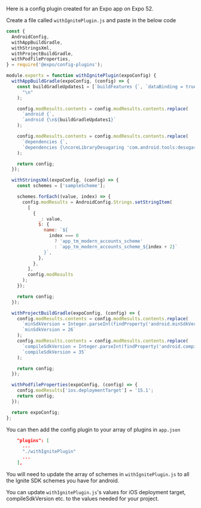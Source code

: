 Here is a config plugin created for an Expo app on Expo 52.

Create a file called `withIgnitePlugin.js` and paste in the below code

```javascript
const {
  AndroidConfig,
  withAppBuildGradle,
  withStringsXml,
  withProjectBuildGradle,
  withPodfileProperties,
} = require('@expo/config-plugins');

module.exports = function withIgnitePlugin(expoConfig) {
  withAppBuildGradle(expoConfig, (config) => {
    const buildGradleUpdates1 = [`buildFeatures {`, `dataBinding = true`, `}`, `compileOptions {`, `coreLibraryDesugaringEnabled true`, `}`].join(
      "\n"
    );

    config.modResults.contents = config.modResults.contents.replace(
      `android {`,
      `android {\n${buildGradleUpdates1}`
    );

    config.modResults.contents = config.modResults.contents.replace(
      `dependencies {`,
      `dependencies {\ncoreLibraryDesugaring 'com.android.tools:desugar_jdk_libs:2.1.3'\n`
    );

    return config;
  });

  withStringsXml(expoConfig, (config) => {
    const schemes = ['sampleScheme'];

    schemes.forEach((value, index) => {
      config.modResults = AndroidConfig.Strings.setStringItem(
        [
          {
            _: value,
            $: {
              name: `${
                index === 0
                  ? 'app_tm_modern_accounts_scheme'
                  : `app_tm_modern_accounts_scheme_${index + 2}`
              }`,
            },
          },
        ],
        config.modResults
      );
    });

    return config;
  });

  withProjectBuildGradle(expoConfig, (config) => {
    config.modResults.contents = config.modResults.contents.replace(
      `minSdkVersion = Integer.parseInt(findProperty('android.minSdkVersion') ?: '24')`,
      `minSdkVersion = 26`
    );
    config.modResults.contents = config.modResults.contents.replace(
      `compileSdkVersion = Integer.parseInt(findProperty('android.compileSdkVersion') ?: '35')`,
      `compileSdkVersion = 35`
    );

    return config;
  });

  withPodfileProperties(expoConfig, (config) => {
    config.modResults['ios.deploymentTarget'] = '15.1';
    return config;
  });

  return expoConfig;
};
```

You can then add the config plugin to your array of plugins in `app.json`

```json
    "plugins": [
      ...
      "./withIgnitePlugin"
      ...
    ],
```

You will need to update the array of schemes in `withIgnitePlugin.js` to all the Ignite SDK schemes you have for android.

You can update `withIgnitePlugin.js`'s values for iOS deployment target, compileSdkVersion etc. to the values needed for your project.
